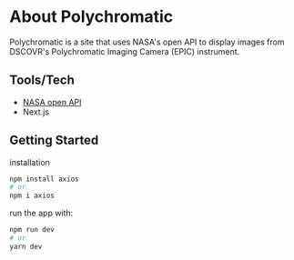 
# About Polychromatic

Polychromatic is a site that uses NASA's open API to display images from DSCOVR's Polychromatic Imaging Camera (EPIC) instrument.

## Tools/Tech

- [NASA open API](https://api.nasa.gov/)
- Next.js

## Getting Started

installation
```bash
npm install axios
# or 
npm i axios
```

run the app with:

```bash
npm run dev
# or
yarn dev
```
